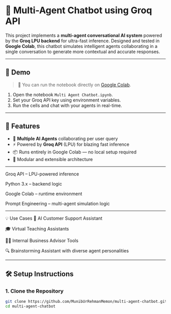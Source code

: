 # 🧠 Multi-Agent Chatbot using Groq API

This project implements a **multi-agent conversational AI system** powered by the **Groq LPU backend** for ultra-fast inference. Designed and tested in **Google Colab**, this chatbot simulates intelligent agents collaborating in a single conversation to generate more contextual and accurate responses.

---

## 🚀 Demo

> 📓 You can run the notebook directly on [Google Colab](https://colab.research.google.com).

1. Open the notebook `Multi Agent Chatbot.ipynb`.
2. Set your Groq API key using environment variables.
3. Run the cells and chat with your agents in real-time.

---

## 🔧 Features

- 🔄 **Multiple AI Agents** collaborating per user query  
- ⚡ Powered by **Groq API** (LPU) for blazing fast inference  
- 📦 Runs entirely in Google Colab — no local setup required  
- 🧠 Modular and extensible architecture

---

Groq API – LPU-powered inference

Python 3.x – backend logic

Google Colab – runtime environment

Prompt Engineering – multi-agent simulation logic

---

💡 Use Cases
🤖 AI Customer Support Assistant

🎓 Virtual Teaching Assistants

🧑‍💼 Internal Business Advisor Tools

🔍 Brainstorming Assistant with diverse agent personalities

---

## 🛠️ Setup Instructions

### 1. Clone the Repository

```bash
git clone https://github.com/MunibUrRehmanMemon/multi-agent-chatbot.git
cd multi-agent-chatbot
